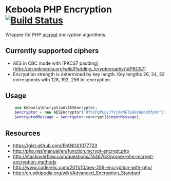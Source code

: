 # Keboola PHP Encryption [![Build Status](https://travis-ci.org/keboola/php-encryption.png?branch=master)](https://travis-ci.org/keboola/php-encryption)

Wrapper for PHP [mcrypt](http://php.net/manual/en/book.mcrypt.php) encryption algorithms.

## Currently supported ciphers
 * AES in CBC mode with [PKCS7 padding](http://en.wikipedia.org/wiki/Padding_(cryptography\)#PKCS7)
  *  Encryption strength is determined by key length. Key lengths 26, 24, 32 corresponds with 128, 192, 256 bit encryption.

## Usage

```php
    use Keboola\Encryption\AESEncryptor;
	$encryptor = new AESEncryptor('UfhZPgPLpz7YVjXwNGTpUD8WpoddfpXn'); // 256 bit key
    $encryptedMessage = $encryptor->encrypt($inputMessage);
```

## Resources
 * https://gist.github.com/RiANOl/1077723
 * http://php.net/manual/en/function.mcrypt-encrypt.php
 * http://stackoverflow.com/questions/7448763/proper-php-mcrypt-encryption-methods
 * http://www.coderelic.com/2011/10/aes-256-encryption-with-php/
 * http://en.wikipedia.org/wiki/Advanced_Encryption_Standard
